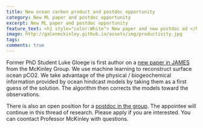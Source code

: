 ```yaml
---
title: New ocean carbon product and postdoc opportunity
category: New ML paper and postdoc opportunity
excerpt: New ML paper and postdoc opportunity
feature_text: <h1 style="color:White"> New paper and new postdoc ad </h1>
image: http://galenmckinley.github.io/assets/img/productivity.jpg
tags: 
comments: true
---
```


Former PhD Student Luke Gloege is first author on a [new paper in JAMES](https://agupubs.onlinelibrary.wiley.com/doi/epdf/10.1029/2021MS002620) from the McKinley Group. We use machine learning to reconstruct surface ocean pCO2. We take advantage of the physical / biogeochemical information provided by ocean hindcast models by taking them as a first guess of the solution. The algorithm then corrects the models toward the observations. 

There is also an open position for a [postdoc in the group](https://academic.careers.columbia.edu/#/90517). The appointee will continue in this thread of research. Please apply if you are interested. You can coontact Professor McKinley with questions.

